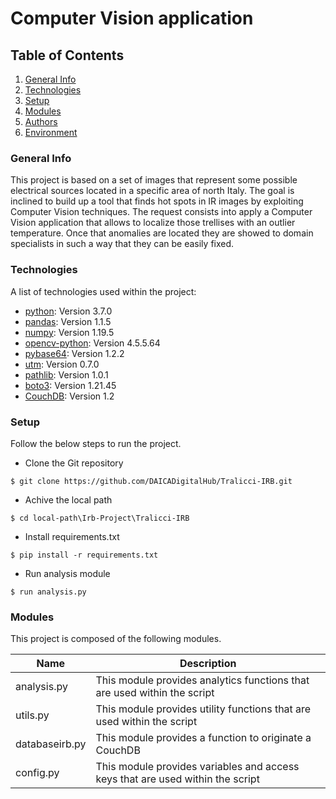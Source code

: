 # Computer Vision application

## Table of Contents
1. [General Info](#general-info)
2. [Technologies](#technologies)
3. [Setup](#setup)
4. [Modules](#modules)
5. [Authors](#authors)
6. [Environment](#environment)


### General Info
This project is based on a set of images that represent some possible electrical sources located in a specific area of north Italy. 
The goal is inclined to build up a tool that finds hot spots in IR images by exploiting Computer Vision techniques. 
The request consists into apply a Computer Vision application that allows to localize those trellises with an outlier temperature.
Once that anomalies are located they are showed to domain specialists in such a way that they can be easily fixed. 


### Technologies

A list of technologies used within the project:
* [python](https://.com): Version 3.7.0
* [pandas](https://.com): Version 1.1.5 
* [numpy](https://.com): Version 1.19.5
* [opencv-python](https://.com): Version 4.5.5.64
* [pybase64](https://.com): Version 1.2.2
* [utm](https://.com): Version 0.7.0
* [pathlib](https://.com): Version 1.0.1
* [boto3](https://.com): Version 1.21.45
* [CouchDB](https://.com): Version 1.2


### Setup
Follow the below steps to run the project.

* Clone the Git repository
```
$ git clone https://github.com/DAICADigitalHub/Tralicci-IRB.git
```
* Achive the local path
```
$ cd local-path\Irb-Project\Tralicci-IRB
```
* Install requirements.txt
```
$ pip install -r requirements.txt
```
* Run analysis module 
```
$ run analysis.py
```


### Modules

This project is composed of the following modules. 

| Name | Description |
| --   | ----------- |
| analysis.py| This module provides analytics functions that are used within the script     |
| utils.py| This module provides utility functions that are used within the script    |
| databaseirb.py| This module provides a function to originate a CouchDB    |
| config.py| This module provides variables and access keys that are used within the script    |



